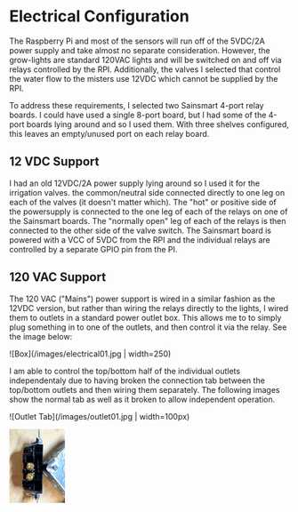 # Electrical Configuration

The Raspberry Pi and most of the sensors will run off of the 5VDC/2A power supply and take almost no separate consideration. However, the grow-lights are standard 120VAC lights and will be switched on and off via relays controlled by the RPI. Additionally, the valves I selected that control the water flow to the misters use 12VDC which cannot be supplied by the RPI. 

To address these requirements, I selected two Sainsmart 4-port relay boards. I could have used a single 8-port board, but I had some of the 4-port boards lying around and so I used them. With three shelves configured, this leaves an empty/unused port on each relay board.

## 12 VDC Support

I had an old 12VDC/2A power supply lying around so I used it for the irrigation valves. the common/neutral side connected directly to one leg on each of the valves (it doesn't matter which). The "hot" or positive side of the powersupply is connected to the one leg of each of the relays on one of the Sainsmart boards. The "normally open" leg of each of the relays is then connected to the other side of the valve switch. The Sainsmart board is powered with a VCC of 5VDC from the RPI and the individual relays are controlled by a separate GPIO pin from the PI.

## 120 VAC Support

The 120 VAC ("Mains") power support is wired in a similar fashion as the 12VDC version, but rather than wiring the relays directly to the lights, I wired them to outlets in a standard power outlet box. This allows me to to simply plug something in to one of the outlets, and then control it via the relay. See the image below:

![Box](/images/electrical01.jpg | width=250)

I am able to control the top/bottom half of the individual outlets independentaly due to having broken the connection tab between the top/bottom outlets and then wiring them separately. The following images show the normal tab as well as it broken to allow independent operation.

![Outlet Tab](/images/outlet01.jpg | width=100px)

<img src="/images/outlet02.jpg" width="100">
